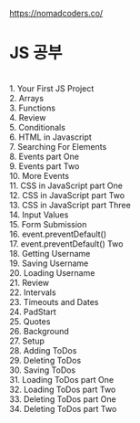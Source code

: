 https://nomadcoders.co/ <br>

<h1>JS 공부</h1><br>
1. Your First JS Project<br>
2. Arrays<br>
3. Functions<br>
4. Review<br>
5. Conditionals<br>
6. HTML in Javascript<br>
7. Searching For Elements<br>
8. Events part One<br>
9. Events part Two<br>
10. More Events<br>
11. CSS in JavaScript part One<br>
12. CSS in JavaScript part Two<br>
13. CSS in JavaScript part Three<br>
14. Input Values<br>
15. Form Submission<br>
16. event.preventDefault()<br>
17. event.preventDefault() Two<br>
18. Getting Username<br>
19. Saving Username<br>
20. Loading Username<br>
21. Review<br>
22. Intervals<br>
23. Timeouts and Dates<br>
24. PadStart<br>
25. Quotes<br>
26. Background<br>
27. Setup<br>
28. Adding ToDos<br>
29. Deleting ToDos<br>
30. Saving ToDos<br>
31. Loading ToDos part One<br>
32. Loading ToDos part Two<br>
33. Deleting ToDos part One<br>
34. Deleting ToDos part Two<br>

